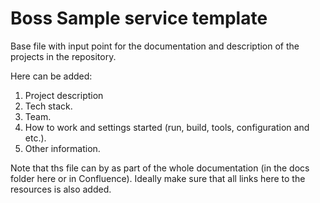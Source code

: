 # Boss Sample service template

Base file with input point for the documentation and description of the projects in the repository.

Here can be added:

1. Project description
2. Tech stack.
3. Team.
4. How to work and settings started (run, build, tools, configuration and etc.).
5. Other information.

Note that ths file can bу as part of the whole documentation (in the docs folder here or in Confluence). Ideally make sure that all links here to the resources is also added.
